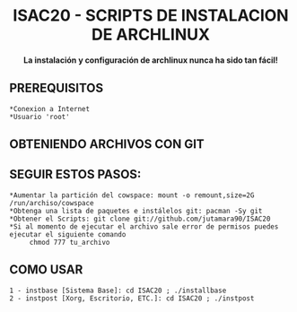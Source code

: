 ##
<h1 align="center">ISAC20 - SCRIPTS DE INSTALACION DE ARCHLINUX</h1>
    
<h4 align="center">La instalación y configuración de archlinux nunca ha sido tan fácil!</h4>

## PREREQUISITOS

    *Conexion a Internet
    *Usuario 'root'

## OBTENIENDO ARCHIVOS CON GIT
## SEGUIR ESTOS PASOS:
    *Aumentar la partición del cowspace: mount -o remount,size=2G /run/archiso/cowspace
    *Obtenga una lista de paquetes e instálelos git: pacman -Sy git
    *Obtener el Scripts: git clone git://github.com/jutamara90/ISAC20
    *Si al momento de ejecutar el archivo sale error de permisos puedes ejecutar el siguiente comando 
         chmod 777 tu_archivo 

## COMO USAR
    1 - instbase [Sistema Base]: cd ISAC20 ; ./installbase
    2 - instpost [Xorg, Escritorio, ETC.]: cd ISAC20 ; ./instpost


